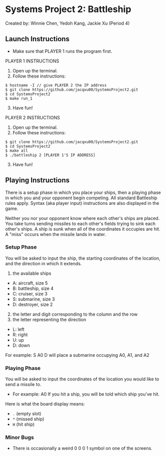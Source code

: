 # Systems Project 2: Battleship
Created by: Winnie Chen, Yedoh Kang, Jackie Xu (Period 4)

## Launch Instructions

* Make sure that PLAYER 1 runs the program first.

PLAYER 1 INSTRUCTIONS
1. Open up the terminal.
2. Follow these instructions:
```
$ hostname -I // give PLAYER 2 the IP address
$ git clone https://github.com/jacqxu00/SystemsProject2.git
$ cd SystemsProject2
$ make run_1
```
3. Have fun!

PLAYER 2 INSTRUCTIONS
1. Open up the terminal.
2. Follow these instructions:
```
$ git clone https://github.com/jacqxu00/SystemsProject2.git
$ cd SystemsProject2
$ make all
$ ./battleship 2 [PLAYER 1'S IP ADDRESS]
```
3. Have fun!

## Playing Instructions
There is a setup phase in which you place your ships, then a playing phase in which you and your opponent begin competing. All standard Battleship rules apply. Syntax (aka player input) instructions are also displayed in the game.

Neither you nor your opponent know where each other's ships are placed. You take turns sending missiles to each other's fields trying to sink each other's ships. A ship is sunk when all of the coordinates it occupies are hit. A "miss" occurs when the missile lands in water.

### Setup Phase

You will be asked to input the ship, the starting coordinates of the location, and the direction in which it extends.
1. the available ships
  * A: aircraft, size 5
  * B: battleship, size 4
  * C: cruiser, size 3
  * S: submarine, size 3
  * D: destroyer, size 2
2. the letter and digit corresponding to the column and the row
3. the letter representing the direction
  * L: left
  * R: right
  * U: up
  * D: down

For example: S A0 D will place a submarine occupying A0, A1, and A2

### Playing Phase

You will be asked to input the coordinates of the location you would like to send a missile to.
* For example: A0
If you hit a ship, you will be told which ship you've hit.

Here is what the board display means:
* `.` (empty slot)
* `*` (missed ship)
* `H` (hit ship)

### Minor Bugs
* There is occasionally a weird 0 0 0 1 symbol on one of the screens. 
